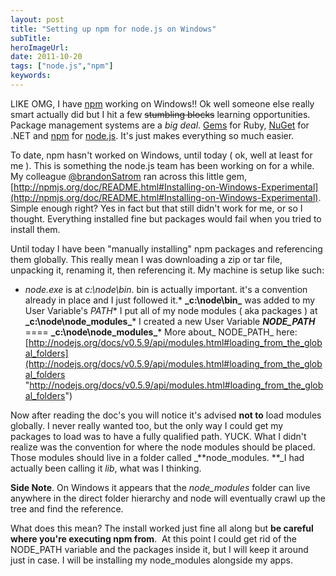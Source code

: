 ```yaml
---
layout: post 
title: "Setting up npm for node.js on Windows"
subTitle: 
heroImageUrl: 
date: 2011-10-20
tags: ["node.js","npm"]
keywords: 
---
```


LIKE OMG, I have [npm](http://npmjs.org) working on Windows!! Ok well someone else really smart actually did but I hit a few <strike>stumbling blocks</strike> learning opportunities. Package management systems are a *big deal*. [Gems](http://rubygems.org/) for Ruby, [NuGet](http://nuget.org/) for .NET and [npm](http://npmjs.org/) for [node.js](http://nodejs.org/). It's just makes everything so much easier.

To date, npm hasn't worked on Windows, until today ( ok, well at least for me ). This is something the node.js team has been working on for a while. My colleague [@brandonSatrom](http://twitter.com/brandonsatrom) ran across this little gem, [http://npmjs.org/doc/README.html#Installing-on-Windows-Experimental](http://npmjs.org/doc/README.html#Installing-on-Windows-Experimental). Simple enough right? Yes in fact but that still didn't work for me, or so I thought. Everything installed fine but packages would fail when you tried to install them.

Until today I have been "manually installing" npm packages and referencing them globally. This really mean I was downloading a zip or tar file, unpacking it, renaming it, then referencing it. My machine is setup like such:

*   _node.exe_ is at _c:\node\bin_. bin is actually important. it's a convention already in place and I just followed it.*   **_c:\node\bin\_** was added to my User Variable's _PATH_*   I put all of my node modules ( aka packages ) at **_c:\node\node_modules\_***   I created a new User Variable **_NODE_PATH_** ==== **_c:\node\node_modules\_***   More about_ NODE_PATH_ here: [http://nodejs.org/docs/v0.5.9/api/modules.html#loading_from_the_global_folders](http://nodejs.org/docs/v0.5.9/api/modules.html#loading_from_the_global_folders "http://nodejs.org/docs/v0.5.9/api/modules.html#loading_from_the_global_folders")  

Now after reading the doc's you will notice it's advised **not to** load modules globally. I never really wanted too, but the only way I could get my packages to load was to have a fully qualified path. YUCK. What I didn't realize was the convention for where the node modules should be placed. Those modules should live in a folder called _**node_modules. **_I had actually been calling it _lib_, what was I thinking.

**Side Note**. On Windows it appears that the _node_modules_ folder can live anywhere in the direct folder hierarchy and node will eventually crawl up the tree and find the reference.

What does this mean? The install worked just fine all along but **be careful where you're executing npm from**.&#160; At this point I could get rid of the NODE_PATH variable and the packages inside it, but I will keep it around just in case. I will be installing my node_modules alongside my apps.
